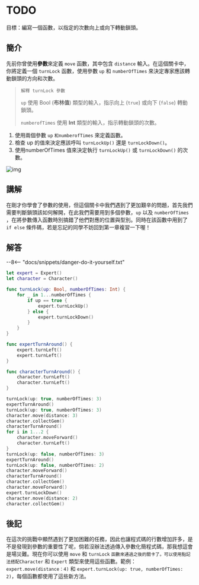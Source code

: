 # TODO

目標：編寫一個函數，以指定的次數向上或向下轉動鎖頭。

## 簡介

先前你曾使用**參數**來定義 `move` 函數，其中包含 `distance` 輸入。在這個關卡中，你將定義一個 `turnLock` 函數，使用參數 `up` 和 `numberOfTimes` 來決定專家應該轉動鎖頭的方向和次數。

> `解釋 turnLock 參數`
>
> `up` 使用 Bool (**布林值**) 類型的輸入，指示向上 (`true`) 或向下 (`false`) 轉動鎖頭。
>
> `numberofTimes` 使用 **Int** 類型的輸入，指示轉動鎖頭的次數。

1. 使用兩個參數 `up` `和numberofTimes` 來定義函數。
2. 檢查 up 的值來決定應該呼叫 `turnLockUp()` 還是 `turnLockDown()`。
3. 使用numberOfTimes 值來決定執行 `turnLockUp()` 或 `turnLockDown()` 的次數。

![img](https://imagedelivery.net/cdkaXPuFls5qlrh3GM4hfA/a02eba78-a22e-4c6f-45ce-e761e64b6f00/public)

## 講解

在剛才你學會了參數的使用，但這個關卡中我們遇到了更加艱辛的問題，首先我們需要判斷鎖頭該如何解開，在此我們需要用到多個參數，`up` 以及 `numberOfTimes` ，在將參數傳入函數時別搞錯了他們對應的位置與型別。同時在該函數中用到了 `if else` 條件碼，若是忘記的同學不妨回到第一章複習一下喔！

## 解答

--8<-- "docs/snippets/danger-do-it-yourself.txt"

```swift linenums="1"
let expert = Expert()
let character = Character()

func turnLock(up: Bool, numberOfTimes: Int) {
    for _ in 1...numberOfTimes {
        if up == true {
            expert.turnLockUp()
        } else {
            expert.turnLockDown()
        }
    }
}

func expertTurnAround() {
    expert.turnLeft()
    expert.turnLeft()
}

func characterTurnAround() {
    character.turnLeft()
    character.turnLeft()
}

turnLock(up: true, numberOfTimes: 3)
expertTurnAround()
turnLock(up: true, numberOfTimes: 3)
character.move(distance: 3)
character.collectGem()
characterTurnAround()
for i in 1...2 {
    character.moveForward()
    character.turnLeft()
}
turnLock(up: false, numberOfTimes: 3)
expertTurnAround()
turnLock(up: false, numberOfTimes: 2)
character.moveForward()
characterTurnAround()
character.collectGem()
character.moveForward()
expert.turnLockDown()
character.move(distance: 2)
character.collectGem()
```

## 後記

在這次的挑戰中顯然遇到了更加困難的任務，因此也讓程式碼的行數增加許多，是不是發現到參數的重要性了呢，倘若沒辦法透過傳入參數化簡程式碼，那我想這會是場災難。現在你可以使用 `move` 和 `turnLock` `函數來通過之後的關卡了。可以使用點記法搭配Character` 和 `Expert` 類型來使用這些函數。範例：`expert.move(distance：4)` 和 `expert.turnLock(up: true, numberOfTimes: 2)`，每個函數都使用了這些新方法。